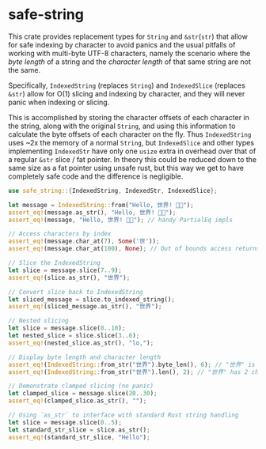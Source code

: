 # safe-string

This crate provides replacement types for `String` and `&str`(`str`) that allow for safe
indexing by character to avoid panics and the usual pitfalls of working with multi-byte UTF-8
characters, namely the scenario where the _byte length_ of a string and the _character length_
of that same string are not the same.

Specifically, `IndexedString` (replaces `String`) and `IndexedSlice` (replaces `&str`) allow
for O(1) slicing and indexing by character, and they will never panic when indexing or slicing.

This is accomplished by storing the character offsets of each character in the string, along
with the original `String`, and using this information to calculate the byte offsets of each
character on the fly. Thus `IndexedString` uses ~2x the memory of a normal `String`, but
`IndexedSlice` and other types implementing `IndexedStr` have only one `usize` extra in
overhead over that of a regular `&str` slice / fat pointer. In theory this could be reduced
down to the same size as a fat pointer using unsafe rust, but this way we get to have
completely safe code and the difference is negligible.

```rust
use safe_string::{IndexedString, IndexedStr, IndexedSlice};

let message = IndexedString::from("Hello, 世界! 👋😊");
assert_eq!(message.as_str(), "Hello, 世界! 👋😊");
assert_eq!(message, "Hello, 世界! 👋😊"); // handy PartialEq impls

// Access characters by index
assert_eq!(message.char_at(7), Some('世'));
assert_eq!(message.char_at(100), None); // Out of bounds access returns None

// Slice the IndexedString
let slice = message.slice(7..9);
assert_eq!(slice.as_str(), "世界");

// Convert slice back to IndexedString
let sliced_message = slice.to_indexed_string();
assert_eq!(sliced_message.as_str(), "世界");

// Nested slicing
let slice = message.slice(0..10);
let nested_slice = slice.slice(3..6);
assert_eq!(nested_slice.as_str(), "lo,");

// Display byte length and character length
assert_eq!(IndexedString::from_str("世界").byte_len(), 6); // "世界" is 6 bytes in UTF-8
assert_eq!(IndexedString::from_str("世界").len(), 2); // "世界" has 2 characters

// Demonstrate clamped slicing (no panic)
let clamped_slice = message.slice(20..30);
assert_eq!(clamped_slice.as_str(), "");

// Using `as_str` to interface with standard Rust string handling
let slice = message.slice(0..5);
let standard_str_slice = slice.as_str();
assert_eq!(standard_str_slice, "Hello");
```
